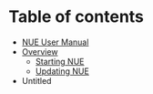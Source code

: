 # Table of contents

* [NUE User Manual](README.md)
* [Overview](overview/README.md)
  * [Starting NUE](overview/starting-nue.md)
  * [Updating NUE](overview/untitled.md)
* Untitled

